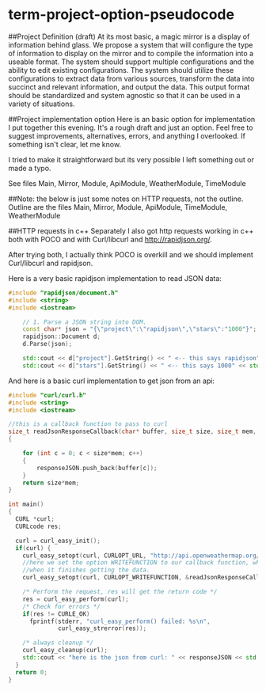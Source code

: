# term-project-option-pseudocode
##Project Definition (draft)
At its most basic, a magic mirror is a display of information behind glass.  We propose a system that will configure the type of information to display on the mirror and to compile the information into a useable format.  The system should support multiple configurations and the ability to edit existing configurations.  The system should utilize these configurations to extract data from various sources, transform the data into succinct and relevant information, and output the data.  This output format should be standardized and system agnostic so that it can be used in a variety of situations.

##Project implementation option
Here is an basic option for implementation I put together this evening.  It's a rough draft and just an option.  Feel free to suggest improvements, alternatives, errors, and anything I overlooked.  If something isn't clear, let me know.  

I tried to make it straightforward but its very possible I left something out or made a typo.  

See files Main, Mirror, Module, ApiModule, WeatherModule, TimeModule









##Note: the below is just some notes on HTTP requests, not the outline. Outline are the files Main, Mirror, Module, ApiModule, TimeModule, WeatherModule


##HTTP requests in c++
Separately I also got http requests working in c++ both with POCO and with Curl/libcurl and http://rapidjson.org/.

After trying both, I actually think POCO is overkill and we should implement Curl/libcurl and rapidjson.  

Here is a very basic rapidjson implementation to read JSON data:
```cpp
#include "rapidjson/document.h"
#include <string>
#include <iostream>

    // 1. Parse a JSON string into DOM.
    const char* json = "{\"project\":\"rapidjson\",\"stars\":"1000"}";
    rapidjson::Document d;
    d.Parse(json);

    std::cout << d["project"].GetString() << " <-- this says rapidjson" << std::end
    std::cout << d["stars"].GetString() << " <-- this says 1000" << std::end
```

And here is a basic curl implementation to get json from an api:
```cpp
#include "curl/curl.h"
#include <string>
#include <iostream>

//this is a callback function to pass to curl
size_t readJsonResponseCallback(char* buffer, size_t size, size_t mem, void* up)
{

    for (int c = 0; c < size*mem; c++)
    {
        responseJSON.push_back(buffer[c]);
    }
    return size*mem;
}

int main()
{
  CURL *curl;
  CURLcode res;

  curl = curl_easy_init();
  if(curl) {
    curl_easy_setopt(curl, CURLOPT_URL, "http://api.openweathermap.org/data/2.5/weather?lat=29.6516&lon=-82.3248&appid=apikeyhere");
    //here we set the option WRITEFUNCTION to our callback function, which is a function we tell CURL to use
    //when it finishes getting the data.
    curl_easy_setopt(curl, CURLOPT_WRITEFUNCTION, &readJsonResponseCallback);

    /* Perform the request, res will get the return code */
    res = curl_easy_perform(curl);
    /* Check for errors */
    if(res != CURLE_OK)
      fprintf(stderr, "curl_easy_perform() failed: %s\n",
              curl_easy_strerror(res));

    /* always cleanup */
    curl_easy_cleanup(curl);
    std::cout << "here is the json from curl: " << responseJSON << std::endl;
  }
  return 0;
}
```
